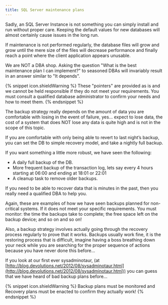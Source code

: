 ```yaml
---
title: SQL Server maintenance plans
---
```

Sadly, an SQL Server Instance is not something you can simply install and run without proper care. Keeping the default values for new databases will almost certainly cause issues in the long run.

If maintenance is not performed regularly, the database files will grow and grow until the mere size of the files will decrease performance and finally reach a point where the client application appears unusable.

We are NOT a DBA shop. Asking the question "What is the best maintenance plan I can implement?" to seasoned DBAs will invariably result in an answer similar to "It depends".

{% snippet icon.shieldWarning %}
These "pointers" are provided as is and we cannot be held responsible if they do not meet your requirements. You must consult a qualified database administrator to confirm your needs and how to meet them.
{% endsnippet %}

The backup strategy really depends on the amount of data you are comfortable with losing in the event of failure, yes... expect to lose data, the cost of a system that does NOT lose any data is quite high and is not in the scope of this topic.

If you are comfortable with only being able to revert to last night’s backup, you can set the DB to simple recovery model, and take a nightly full backup.

If you want something a little more robust, we have seen the following:

- A daily full backup of the DB.
- More frequent backup of the transaction log, lets say every 4 hours starting at 06:00 and ending at 18:01 or 22:01
- A cleanup task to remove older backups.

If you need to be able to recover data that is minutes in the past, then you really need a qualified DBA to help you.

Again, these are examples of how we have seen backups planned for non-critical systems. If it does not meet your specific requirements. You must monitor: the time the backups take to complete; the free space left on the backup device; and so on and so on!  

Also, a backup strategy involves actually going through the recovery process regularly to prove that it works. Backups usually work fine, it is the restoring process that is difficult, imagine having a boss breathing down your neck while you are searching for the proper sequence of actions because you have never done this before...  

If you look at our first ever sysadminotaur, (at [http://blog.devolutions.net/2012/08/sysadminotaur.html](http://blog.devolutions.net/2012/08/sysadminotaur.html)) you can guess that we have heard of bad backup plans before...

{% snippet icon.shieldWarning %}
Backup plans must be monitored and Recovery plans must be enacted to confirm they actually work!
{% endsnippet %}
